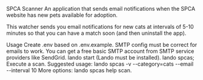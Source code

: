 SPCA Scanner
An application that sends email notifications when the SPCA website has new pets available for adoption.

This watcher sends you email notifications for new cats at intervals of 5-10 minutes so that you can have a match soon (and then uninstall the app).

Usage
Create .env based on .env.example.
SMTP config must be correct for emails to work.
You can get a free basic SMTP account from SMTP service providers like SendGrid.
lando start (Lando must be installed).
lando spcas; Execute a scan.
Suggested usage: lando spcas -v --category=cats --email --interval 10
More options: lando spcas help scan.
